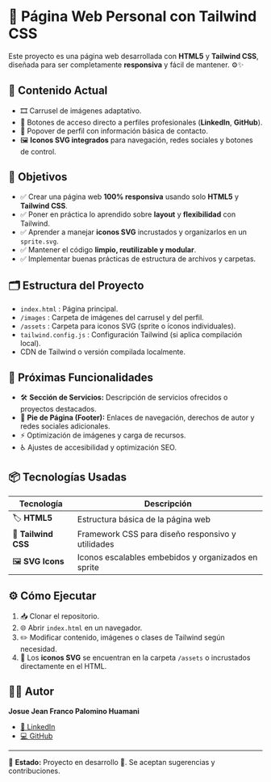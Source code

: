 # 📄 Página Web Personal con Tailwind CSS

Este proyecto es una página web desarrollada con **HTML5** y **Tailwind CSS**, diseñada para ser completamente **responsiva** y fácil de mantener. ⚙️✨

## 📌 Contenido Actual

- 🎞️ Carrusel de imágenes adaptativo.
- 🔗 Botones de acceso directo a perfiles profesionales (**LinkedIn**, **GitHub**).
- 👤 Popover de perfil con información básica de contacto.
- 🖼️ **Iconos SVG integrados** para navegación, redes sociales y botones de control.

## 🎯 Objetivos

- ✅ Crear una página web **100% responsiva** usando solo **HTML5** y **Tailwind CSS**.
- ✅ Poner en práctica lo aprendido sobre **layout** y **flexibilidad** con Tailwind.
- ✅ Aprender a manejar **iconos SVG** incrustados y organizarlos en un `sprite.svg`.
- ✅ Mantener el código **limpio, reutilizable y modular**.
- ✅ Implementar buenas prácticas de estructura de archivos y carpetas.

## 🗂️ Estructura del Proyecto

- `index.html` : Página principal.
- `/images` : Carpeta de imágenes del carrusel y del perfil.
- `/assets` : Carpeta para iconos SVG (sprite o íconos individuales).
- `tailwind.config.js` : Configuración Tailwind (si aplica compilación local).
- CDN de Tailwind o versión compilada localmente.

## 🚀 Próximas Funcionalidades

- 🛠️ **Sección de Servicios:** Descripción de servicios ofrecidos o proyectos destacados.
- 📜 **Pie de Página (Footer):** Enlaces de navegación, derechos de autor y redes sociales adicionales.
- ⚡ Optimización de imágenes y carga de recursos.
- ♿ Ajustes de accesibilidad y optimización SEO.

## 📦 Tecnologías Usadas

| Tecnología | Descripción |
|------------|--------------|
| 🏷️ **HTML5** | Estructura básica de la página web |
| 🎨 **Tailwind CSS** | Framework CSS para diseño responsivo y utilidades |
| 🖼️ **SVG Icons** | Iconos escalables embebidos y organizados en sprite |

## ⚙️ Cómo Ejecutar

1. 📥 Clonar el repositorio.
2. 🌐 Abrir `index.html` en un navegador.
3. ✏️ Modificar contenido, imágenes o clases de Tailwind según necesidad.
4. 📂 Los **iconos SVG** se encuentran en la carpeta `/assets` o incrustados directamente en el HTML.

## 👨‍🏫 Autor

**Josue Jean Franco Palomino Huamani**  
- [🔗 LinkedIn](https://www.linkedin.com/in/josue-jean-franco-palomino-huamani-414072285/)  
- [💻 GitHub](https://github.com/Josue644/Josue644)

---

📢 **Estado:** Proyecto en desarrollo 🚧. Se aceptan sugerencias y contribuciones.
